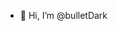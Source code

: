 - 👋 Hi, I’m @bulletDark


<!---
bulletDark/bulletDark is a ✨ special ✨ repository because its `README.md` (this file) appears on your GitHub profile.
You can click the Preview link to take a look at your changes.
--->
